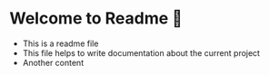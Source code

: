 # Welcome to Readme 👋

- This is a readme file
- This file helps to write documentation about the current project
- Another content